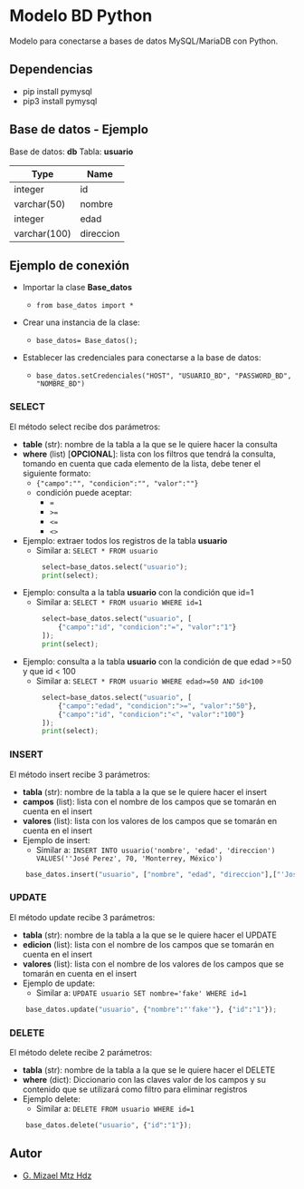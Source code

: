 
# Modelo BD Python
Modelo para conectarse a  bases de datos MySQL/MariaDB con Python.

## Dependencias
* pip install pymysql
* pip3 install pymysql


## Base de datos - Ejemplo
Base de datos: **db**
Tabla: **usuario**

| Type | Name |
| ------ | ----------- |
|integer|id|
|varchar(50)|nombre|
|integer|edad|
|varchar(100)|direccion|



## Ejemplo de conexión 
* Importar la clase **Base_datos**
	*  ```from base_datos import * ```

* Crear una instancia de la clase: 
	* ```base_datos= Base_datos();```

* Establecer las credenciales para conectarse a la base de datos: 
	* ```base_datos.setCredenciales("HOST", "USUARIO_BD", "PASSWORD_BD", "NOMBRE_BD")```

### SELECT 
El método select recibe dos parámetros: 
* **table** (str): nombre de la tabla a la que se le quiere hacer la consulta
* **where** (list) [**OPCIONAL**]: lista con los filtros que tendrá la consulta, tomando en cuenta que cada elemento de la lista, debe tener el siguiente formato:
	*  ```{"campo":"", "condicion":"", "valor":""}```
	* condición puede aceptar: 
		* ```=```
		* ```>=```
		* ```<=```
		* ```<>```
* Ejemplo: extraer todos los registros de la tabla **usuario**
	* Similar a: ```SELECT * FROM usuario```
```python
		select=base_datos.select("usuario");
		print(select);
```
* Ejemplo: consulta a la tabla **usuario** con la condición que id=1
	* Similar a: ```SELECT * FROM usuario WHERE id=1```

```python
		select=base_datos.select("usuario", [
			{"campo":"id", "condicion":"=", "valor":"1"}
		]);
		print(select);
```

* Ejemplo: consulta a la tabla **usuario** con la condición de que edad >=50 y que id < 100
	* Similar a: ```SELECT * FROM usuario WHERE edad>=50 AND id<100```

```python
		select=base_datos.select("usuario", [
			{"campo":"edad", "condicion":">=", "valor":"50"},
			{"campo":"id", "condicion":"<", "valor":"100"}
		]);
		print(select);
```

### INSERT
El método insert recibe 3 parámetros:
* **tabla** (str): nombre de la tabla a la que se le quiere hacer el insert
* **campos** (list): lista con el nombre de los campos que se tomarán en cuenta en el insert
* **valores** (list): lista con los valores de los campos que se tomarán en cuenta en el insert
* Ejemplo de insert: 
	* Similar a: ```INSERT INTO usuario('nombre', 'edad', 'direccion') VALUES(''José Perez', 70, 'Monterrey, México')```
```python
	base_datos.insert("usuario", ["nombre", "edad", "direccion"],["'José Perez'","70","'Monterrey, México'"]);
```

### UPDATE
El método update recibe 3 parámetros: 
* **tabla** (str): nombre de la tabla a la que se le quiere hacer el UPDATE
* **edicion** (list): lista con el nombre de los campos que se tomarán en cuenta en el insert
* **valores** (list): lista con el nombre de los valores de los campos que se tomarán en cuenta en el insert
* Ejemplo de update: 
	* Similar a: ```UPDATE usuario SET nombre='fake' WHERE id=1```
```python
	base_datos.update("usuario", {"nombre":"'fake'"}, {"id":"1"});
```

### DELETE
El método delete recibe 2 parámetros: 
* **tabla** (str): nombre de la tabla a la que se le quiere hacer el DELETE
* **where** (dict): Diccionario con las claves valor de los campos y su contenido que se utilizará como filtro para eliminar registros
* Ejemplo delete:
	* Similar a: ```DELETE FROM usuario WHERE id=1```
```python
	base_datos.delete("usuario", {"id":"1"});
```
## Autor
* [G. Mizael Mtz Hdz](https://www.google.com/search?q=G.+Mizael+Mtz+Hdz)
